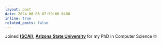 ```yaml
---
layout: post
date: 2024-08-05 07:59:00-0400
inline: true
related_posts: false
---
```


Joined **[(SCAI)](https://scai.engineering.asu.edu/)**, **[Arizona State University](https://www.asu.edu/)** for my PhD in Computer Science :nerd_face:	